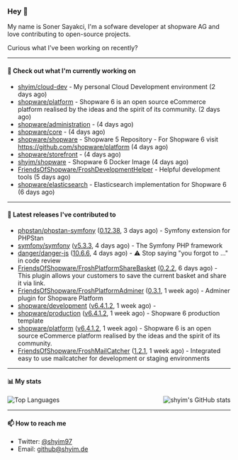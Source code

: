 ### Hey 👋

My name is Soner Sayakci, I'm a sofware developer at shopware AG and love contributing to open-source projects.

Curious what I've been working on recently?

---

#### 👷 Check out what I'm currently working on

- [shyim/cloud-dev](https://github.com/shyim/cloud-dev) - My personal Cloud Development environment (2 days ago)
- [shopware/platform](https://github.com/shopware/platform) - Shopware 6 is an open source eCommerce platform realised by the ideas and the spirit of its community. (2 days ago)
- [shopware/administration](https://github.com/shopware/administration) -  (4 days ago)
- [shopware/core](https://github.com/shopware/core) -  (4 days ago)
- [shopware/shopware](https://github.com/shopware/shopware) - Shopware 5 Repository - For Shopware 6 visit https://github.com/shopware/platform (4 days ago)
- [shopware/storefront](https://github.com/shopware/storefront) -  (4 days ago)
- [shyim/shopware](https://github.com/shyim/shopware) - Shopware 6 Docker Image (4 days ago)
- [FriendsOfShopware/FroshDevelopmentHelper](https://github.com/FriendsOfShopware/FroshDevelopmentHelper) - Helpful development tools (5 days ago)
- [shopware/elasticsearch](https://github.com/shopware/elasticsearch) - Elasticsearch implementation for Shopware 6 (6 days ago)

---

#### 🔭 Latest releases I've contributed to

- [phpstan/phpstan-symfony](https://github.com/phpstan/phpstan-symfony) ([0.12.38](https://github.com/phpstan/phpstan-symfony/releases/tag/0.12.38), 3 days ago) - Symfony extension for PHPStan
- [symfony/symfony](https://github.com/symfony/symfony) ([v5.3.3](https://github.com/symfony/symfony/releases/tag/v5.3.3), 4 days ago) - The Symfony PHP framework
- [danger/danger-js](https://github.com/danger/danger-js) ([10.6.6](https://github.com/danger/danger-js/releases/tag/10.6.6), 4 days ago) - ⚠️ Stop saying &#34;you forgot to …&#34; in code review
- [FriendsOfShopware/FroshPlatformShareBasket](https://github.com/FriendsOfShopware/FroshPlatformShareBasket) ([0.2.2](https://github.com/FriendsOfShopware/FroshPlatformShareBasket/releases/tag/0.2.2), 6 days ago) - This plugin allows your customers to save the current basket and share it via link.
- [FriendsOfShopware/FroshPlatformAdminer](https://github.com/FriendsOfShopware/FroshPlatformAdminer) ([0.3.1](https://github.com/FriendsOfShopware/FroshPlatformAdminer/releases/tag/0.3.1), 1 week ago) - Adminer plugin for Shopware Platform
- [shopware/development](https://github.com/shopware/development) ([v6.4.1.2](https://github.com/shopware/development/releases/tag/v6.4.1.2), 1 week ago) - 
- [shopware/production](https://github.com/shopware/production) ([v6.4.1.2](https://github.com/shopware/production/releases/tag/v6.4.1.2), 1 week ago) - Shopware 6 production template
- [shopware/platform](https://github.com/shopware/platform) ([v6.4.1.2](https://github.com/shopware/platform/releases/tag/v6.4.1.2), 1 week ago) - Shopware 6 is an open source eCommerce platform realised by the ideas and the spirit of its community.
- [FriendsOfShopware/FroshMailCatcher](https://github.com/FriendsOfShopware/FroshMailCatcher) ([1.2.1](https://github.com/FriendsOfShopware/FroshMailCatcher/releases/tag/1.2.1), 1 week ago) - Integrated easy to use mailcatcher for development or staging environments

---

#### 📊 My stats

<img align="right" alt="shyim's GitHub stats" src="https://github-readme-stats.vercel.app/api?username=shyim&count_private=1&show_icons=true&" />

![Top Languages](https://github-readme-stats.vercel.app/api/top-langs/?username=shyim)

---

#### 📫 How to reach me

- Twitter: [@shyim97](https://twitter.com/shyim97)
- Email: [github@shyim.de](mailto://github@shyim.de)
